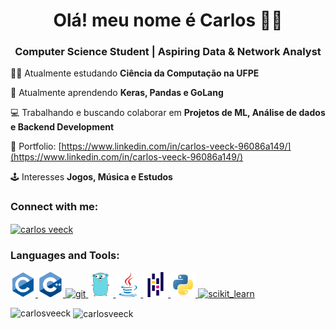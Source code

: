 <h1 align="center">Olá! meu nome é Carlos 👨‍💻</h1>
<h3 align="center">Computer Science Student | Aspiring Data & Network Analyst</h3>

👨‍🎓 Atualmente estudando **Ciência da Computação na UFPE**

📕 Atualmente aprendendo **Keras, Pandas e GoLang**

💻 Trabalhando e buscando colaborar em **Projetos de ML, Análise de dados e Backend Development**

📃 Portfolio: [https://www.linkedin.com/in/carlos-veeck-96086a149/](https://www.linkedin.com/in/carlos-veeck-96086a149/)

🕹️ Interesses **Jogos, Música e Estudos**

<h3 align="left">Connect with me:</h3>
<p align="left">
<a href="https://linkedin.com/in/carlos veeck" target="blank"><img align="center" src="https://raw.githubusercontent.com/rahuldkjain/github-profile-readme-generator/master/src/images/icons/Social/linked-in-alt.svg" alt="carlos veeck" height="30" width="40" /></a>
</p>

<h3 align="left">Languages and Tools:</h3>
<p align="left"> <a href="https://www.cprogramming.com/" target="_blank" rel="noreferrer"> <img src="https://raw.githubusercontent.com/devicons/devicon/master/icons/c/c-original.svg" alt="c" width="40" height="40"/> </a> <a href="https://www.w3schools.com/cpp/" target="_blank" rel="noreferrer"> <img src="https://raw.githubusercontent.com/devicons/devicon/master/icons/cplusplus/cplusplus-original.svg" alt="cplusplus" width="40" height="40"/> </a> <a href="https://git-scm.com/" target="_blank" rel="noreferrer"> <img src="https://www.vectorlogo.zone/logos/git-scm/git-scm-icon.svg" alt="git" width="40" height="40"/> </a> <a href="https://golang.org" target="_blank" rel="noreferrer"> <img src="https://raw.githubusercontent.com/devicons/devicon/master/icons/go/go-original.svg" alt="go" width="40" height="40"/> </a> <a href="https://www.java.com" target="_blank" rel="noreferrer"> <img src="https://raw.githubusercontent.com/devicons/devicon/master/icons/java/java-original.svg" alt="java" width="40" height="40"/> </a> <a href="https://pandas.pydata.org/" target="_blank" rel="noreferrer"> <img src="https://raw.githubusercontent.com/devicons/devicon/2ae2a900d2f041da66e950e4d48052658d850630/icons/pandas/pandas-original.svg" alt="pandas" width="40" height="40"/> </a> <a href="https://www.python.org" target="_blank" rel="noreferrer"> <img src="https://raw.githubusercontent.com/devicons/devicon/master/icons/python/python-original.svg" alt="python" width="40" height="40"/> </a> <a href="https://scikit-learn.org/" target="_blank" rel="noreferrer"> <img src="https://upload.wikimedia.org/wikipedia/commons/0/05/Scikit_learn_logo_small.svg" alt="scikit_learn" width="40" height="40"/> </a> </p>

<p><img align="left" src="https://github-readme-stats.vercel.app/api/top-langs?username=carlosveeck&show_icons=true&locale=en&layout=compact" alt="carlosveeck" /></p>

<p>&nbsp;<img align="center" src="https://github-readme-stats.vercel.app/api?username=carlosveeck&show_icons=true&locale=en" alt="carlosveeck" /></p>

